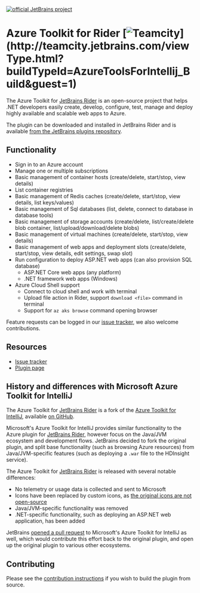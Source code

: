 [![official JetBrains project](http://jb.gg/badges/official-flat-square.svg)](https://confluence.jetbrains.com/display/ALL/JetBrains+on+GitHub)

# Azure Toolkit for Rider [![Teamcity](http://teamcity.jetbrains.com/app/rest/builds/buildType:(id:AzureToolsForIntellij_Build)/statusIcon)](http://teamcity.jetbrains.com/viewType.html?buildTypeId=AzureToolsForIntellij_Build&guest=1)

The Azure Toolkit for [JetBrains Rider](https://www.jetbrains.com/rider) is an open-source project that helps .NET developers easily create, develop, configure, test, manage and deploy highly available and scalable web apps to Azure.

The plugin can be downloaded and installed in JetBrains Rider and is available [from the JetBrains plugins repository](https://plugins.jetbrains.com/plugin/11220-azure-toolkit-for-rider).

## Functionality

* Sign in to an Azure account
* Manage one or multiple subscriptions
* Basic management of container hosts (create/delete, start/stop, view details)
* List container registries
* Basic management of Redis caches (create/delete, start/stop, view details, list keys/values)
* Basic management of Sql databases (list, delete, connect to database in database tools)
* Basic management of storage accounts (create/delete, list/create/delete blob container, list/upload/download/delete blobs)
* Basic management of virtual machines (create/delete, start/stop, view details)
* Basic management of web apps and deployment slots (create/delete, start/stop, view details, edit settings, swap slot)
* Run configuration to deploy ASP.NET web apps (can also provision SQL database)
  * ASP.NET Core web apps (any platform)
  * .NET framework web apps (Windows)
* Azure Cloud Shell support
  * Connect to cloud shell and work with terminal
  * Upload file action in Rider, support `download <file>` command in terminal
  * Support for `az aks browse` command opening browser

Feature requests can be logged in our [issue tracker](https://github.com/JetBrains/azure-tools-for-intellij/issues), we also welcome contributions.

## Resources

* [Issue tracker](https://github.com/JetBrains/azure-tools-for-intellij/issues)
* [Plugin page](https://plugins.jetbrains.com/plugin/11220-azure-toolkit-for-rider)

## History and differences with Microsoft Azure Toolkit for IntelliJ

The Azure Toolkit for [JetBrains Rider](https://www.jetbrains.com/rider) is a fork of the [Azure Toolkit for IntelliJ](https://docs.microsoft.com/en-us/java/azure/intellij/azure-toolkit-for-intellij-installation), available [on GitHub](https://github.com/Microsoft/azure-tools-for-java).

Microsoft's Azure Toolkit for IntelliJ provides similar functionality to the Azure plugin for [JetBrains Rider](https://www.jetbrains.com/rider), however focus on the Java/JVM ecosystem and development flows. JetBrains decided to fork the original plugin, and split base functionality (such as browsing Azure resources) from Java/JVM-specific features (such as deploying a `.war` file to the HDInsight service).

The Azure Toolkit for [JetBrains Rider](https://www.jetbrains.com/rider) is released with several notable differences:

* No telemetry or usage data is collected and sent to Microsoft
* Icons have been replaced by custom icons, as [the original icons are not open-source](https://github.com/Microsoft/azure-tools-for-java/issues/1626)
* Java/JVM-specific functionality was removed
* .NET-specific functionality, such as deploying an ASP.NET web application, has been added

JetBrains [opened a pull request](https://github.com/Microsoft/azure-tools-for-java/pull/1725) to Microsoft's Azure Toolkit for IntelliJ as well, which would contribute this effort back to the original plugin, and open up the original plugin to various other ecosystems.

## Contributing

Please see the [contribution instructions](CONTRIBUTING.md) if you wish to build the plugin from source.

